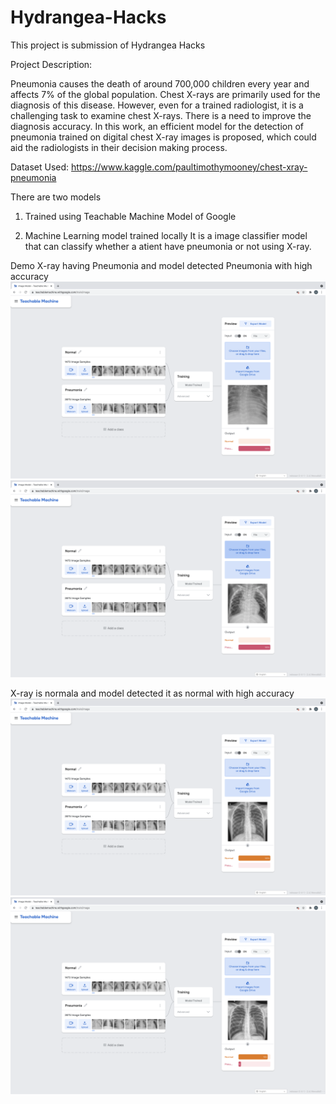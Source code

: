 # Hydrangea-Hacks

This project is submission of Hydrangea Hacks

Project Description:

Pneumonia causes the death of around 700,000 children every year and affects 7% of the global population. Chest X-rays are primarily used for the diagnosis of this disease. However, even for a trained radiologist, it is a challenging task to examine chest X-rays. There is a need to improve the diagnosis accuracy. In this work, an efficient model for the detection of pneumonia trained on digital chest X-ray images is proposed, which could aid the radiologists in their decision making process. 

Dataset Used: https://www.kaggle.com/paultimothymooney/chest-xray-pneumonia

There are two models

1. Trained using Teachable Machine 
    Model of Google

2. Machine Learning model trained locally 
    It is a image classifier model that can classify whether a atient have pneumonia or not using X-ray.

Demo 
X-ray having Pneumonia and model detected Pneumonia with high accuracy
![alt text](https://github.com/aradhya1201/Hydrangea-Hacks/blob/main/Detecting%20Pneumonia%20from%20X-ray%20Images/Demo/Screenshot%202021-06-20%20at%204.53.34%20PM.png)
![alt text](https://github.com/aradhya1201/Hydrangea-Hacks/blob/main/Detecting%20Pneumonia%20from%20X-ray%20Images/Demo/Screenshot%202021-06-20%20at%204.54.21%20PM.png)

X-ray is normala and model detected it as normal with high accuracy
![alt text](https://github.com/aradhya1201/Hydrangea-Hacks/blob/main/Detecting%20Pneumonia%20from%20X-ray%20Images/Demo/Screenshot%202021-06-20%20at%204.53.54%20PM.png)
![alt text](https://github.com/aradhya1201/Hydrangea-Hacks/blob/main/Detecting%20Pneumonia%20from%20X-ray%20Images/Demo/Screenshot%202021-06-20%20at%204.54.08%20PM.png)
